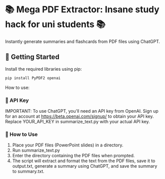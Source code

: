# 📚 Mega PDF Extractor: Insane study hack for uni students 📚

Instantly generate summaries and flashcards from PDF files using ChatGPT. 

## 🚀 Getting Started

Install the required libraries using pip:

```Python
pip install PyPDF2 openai
```

How to use:



### 🔑 API Key
IMPORTANT: To use ChatGPT, you'll need an API key from OpenAI. Sign up for an account at https://beta.openai.com/signup/ to obtain your API key. Replace YOUR_API_KEY in summarize_text.py with your actual API key.

### 📁 How to Use
1. Place your PDF files (PowerPoint slides) in a directory.
2. Run summarize_text.py
3. Enter the directory containing the PDF files when prompted.
4. The script will extract and format the text from the PDF files, save it to output.txt, generate a summary using ChatGPT, and save the summary to summary.txt.
